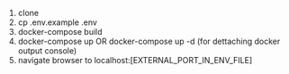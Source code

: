1. clone
2. cp .env.example .env
3. docker-compose build
4. docker-compose up OR docker-compose up -d (for dettaching docker output console)
5. navigate browser to localhost:[EXTERNAL_PORT_IN_ENV_FILE]
